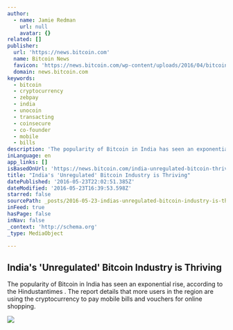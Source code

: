 ```yaml
---
author:
  - name: Jamie Redman
    url: null
    avatar: {}
related: []
publisher:
  url: 'https://news.bitcoin.com'
  name: Bitcoin News
  favicon: 'https://news.bitcoin.com/wp-content/uploads/2016/04/bitcoin_fav.png'
  domain: news.bitcoin.com
keywords:
  - bitcoin
  - cryptocurrency
  - zebpay
  - india
  - unocoin
  - transacting
  - coinsecure
  - co-founder
  - mobile
  - bills
description: 'The popularity of Bitcoin in India has seen an exponential rise, according to the Hindustantimes . The report details that more users in the region are using the cryptocurrency to pay mobile bills and vouchers for online shopping.'
inLanguage: en
app_links: []
isBasedOnUrl: 'https://news.bitcoin.com/india-unregulated-bitcoin-thriving/'
title: "India's 'Unregulated' Bitcoin Industry is Thriving"
datePublished: '2016-05-23T22:02:51.385Z'
dateModified: '2016-05-23T16:39:53.598Z'
starred: false
sourcePath: _posts/2016-05-23-indias-unregulated-bitcoin-industry-is-thriving.md
inFeed: true
hasPage: false
inNav: false
_context: 'http://schema.org'
_type: MediaObject

---
```

<article style=""><h1>India's 'Unregulated' Bitcoin Industry is Thriving</h1><p>The popularity of Bitcoin in India has seen an exponential rise, according to the Hindustantimes . The report details that more users in the region are using the cryptocurrency to pay mobile bills and vouchers for online shopping.</p><img src="https://news.bitcoin.com/wp-content/uploads/2016/05/Bitcoin-Use-Continues-to-Grow-In-India.jpg" /></article>